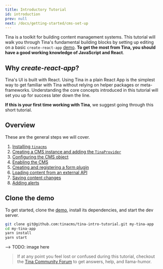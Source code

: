 ```yaml
---
title: Introductory Tutorial
id: introduction
prev: null
next: /docs/getting-started/cms-set-up
---
```


Tina is a toolkit for building content management systems. This tutorial will walk you through Tina's fundamental building blocks by setting up editing on a basic `create-react-app` [demo](https://github.com/tinacms/tina-intro-tutorial). **To get the most from Tina, you should have a good working knowledge of JavaScript and React**.

## Why _create-react-app_?

Tina's UI is built with React. Using Tina in a plain React App is the simplest way to get familiar with Tina without relying on helper packages or meta-frameworks. Understanding the core concepts introduced in this tutorial will set you up for success later down the line.

**If this is your first time working with Tina**, we suggest going through this short tutorial.

## Overview

These are the general steps we will cover.

1. [Installing `tinacms`](/docs/getting-started/cms-set-up#install-tinacms)
2. [Creating a CMS instance and adding the `TinaProvider`](/docs/getting-started/cms-set-up#create-a-cms-instance-add-tinaprovider)
3. [Configuring the CMS object](/docs/getting-started/cms-set-up#configure-the-cms-object)
4. [Enabling the CMS](/docs/getting-started/cms-set-up#enabling-the-cms)
5. [Creating and registering a form plugin](/docs/getting-started/edit-content#create--register-a-form)
6. [Loading content from an external API](/docs/getting-started/backends#loading-content-from-an-external-api)
7. [Saving content changes](/docs/getting-started/backends#saving-content)
8. [Adding alerts](/docs/getting-started/backends#adding-alerts)

## Clone the demo

To get started, clone the [demo](https://github.com/tinacms/tina-intro-tutorial), install its dependencies, and start the dev server.

```bash
git clone git@github.com:tinacms/tina-intro-tutorial.git my-tina-app
cd my-tina-app
yarn install
yarn start
```

--> TODO: image here

> If at any point you feel lost or confused during this tutorial, checkout the [Tina Community Forum](https://community.tinacms.org/) to get answers, help, and llama-humor.

